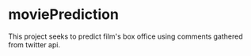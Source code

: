 # moviePrediction

This project seeks to predict film's box office using comments gathered from twitter api. 
